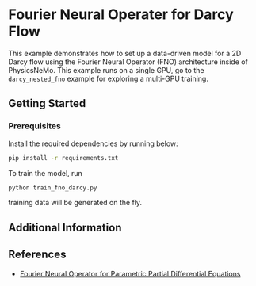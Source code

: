 # Fourier Neural Operater for Darcy Flow

This example demonstrates how to set up a data-driven model for a 2D Darcy flow using
the Fourier Neural Operator (FNO) architecture inside of PhysicsNeMo.
This example runs on a single GPU, go to the
`darcy_nested_fno` example for exploring a multi-GPU training.

## Getting Started

### Prerequisites

Install the required dependencies by running below:

```bash
pip install -r requirements.txt
```

To train the model, run

```bash
python train_fno_darcy.py
```

training data will be generated on the fly.

## Additional Information

## References

- [Fourier Neural Operator for Parametric Partial Differential Equations](https://arxiv.org/abs/2010.08895)
